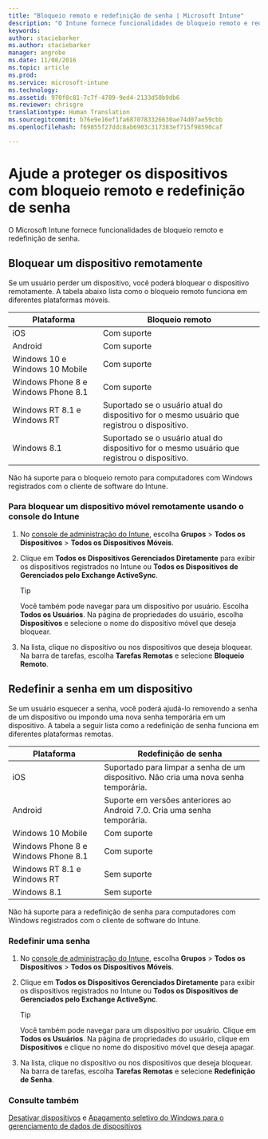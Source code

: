 ```yaml
---
title: "Bloqueio remoto e redefinição de senha | Microsoft Intune"
description: "O Intune fornece funcionalidades de bloqueio remoto e redefinição de senha."
keywords: 
author: staciebarker
ms.author: staciebarker
manager: angrobe
ms.date: 11/08/2016
ms.topic: article
ms.prod: 
ms.service: microsoft-intune
ms.technology: 
ms.assetid: 970f8c81-7c7f-4789-9ed4-2133d50b9db6
ms.reviewer: chrisgre
translationtype: Human Translation
ms.sourcegitcommit: b76e9e16ef1fa6870783326630ae74d07ae59cbb
ms.openlocfilehash: f69855f27ddc8ab6903c317383ef715f98590caf

---
```

# <a name="help-protect-your-devices-with-remote-lock-and-passcode-reset"></a>Ajude a proteger os dispositivos com bloqueio remoto e redefinição de senha
O Microsoft Intune fornece funcionalidades de bloqueio remoto e redefinição de senha.

## <a name="lock-a-device-remotely"></a>Bloquear um dispositivo remotamente
Se um usuário perder um dispositivo, você poderá bloquear o dispositivo remotamente. A tabela abaixo lista como o bloqueio remoto funciona em diferentes plataformas móveis.

|Plataforma|Bloqueio remoto|
|------------|---------------|
|iOS|Com suporte|
|Android|Com suporte|
|Windows 10 e Windows 10 Mobile|Com suporte|
|Windows Phone 8 e Windows Phone 8.1|Com suporte|
|Windows RT 8.1 e Windows RT|Suportado se o usuário atual do dispositivo for o mesmo usuário que registrou o dispositivo.|
|Windows 8.1|Suportado se o usuário atual do dispositivo for o mesmo usuário que registrou o dispositivo.|

Não há suporte para o bloqueio remoto para computadores com Windows registrados com o cliente de software do Intune.

### <a name="lock-a-mobile-device-remotely-through-the-intune-console"></a>Para bloquear um dispositivo móvel remotamente usando o console do Intune

1.  No [console de administração do Intune](https://manage.microsoft.com/), escolha **Grupos** &gt; **Todos os Dispositivos** &gt; **Todos os Dispositivos Móveis**.

2.  Clique em **Todos os Dispositivos Gerenciados Diretamente** para exibir os dispositivos registrados no Intune ou **Todos os Dispositivos de Gerenciados pelo Exchange ActiveSync**.

    > [!TIP]
    > Você também pode navegar para um dispositivo por usuário. Escolha **Todos os Usuários**. Na página de propriedades do usuário, escolha **Dispositivos** e selecione o nome do dispositivo móvel que deseja bloquear.

3.  Na lista, clique no dispositivo ou nos dispositivos que deseja bloquear. Na barra de tarefas, escolha **Tarefas Remotas** e selecione **Bloqueio Remoto**.

## <a name="reset-the-passcode-on-a-device"></a>Redefinir a senha em um dispositivo
Se um usuário esquecer a senha, você poderá ajudá-lo removendo a senha de um dispositivo ou impondo uma nova senha temporária em um dispositivo. A tabela a seguir lista como a redefinição de senha funciona em diferentes plataformas remotas.

|Plataforma|Redefinição de senha|
|------------|------------------|
|iOS|Suportado para limpar a senha de um dispositivo. Não cria uma nova senha temporária.|
|Android|Suporte em versões anteriores ao Android 7.0. Cria uma senha temporária.|
|Windows 10 Mobile|Com suporte|
|Windows Phone 8 e Windows Phone 8.1|Com suporte|
|Windows RT 8.1 e Windows RT|Sem suporte|
|Windows 8.1|Sem suporte|

Não há suporte para a redefinição de senha para computadores com Windows registrados com o cliente de software do Intune.

### <a name="reset-a-passcode"></a>Redefinir uma senha

1.  No [console de administração do Intune](https://manage.microsoft.com/), escolha **Grupos** &gt; **Todos os Dispositivos** &gt; **Todos os Dispositivos Móveis**.

2.  Clique em **Todos os Dispositivos Gerenciados Diretamente** para exibir os dispositivos registrados no Intune ou **Todos os Dispositivos de Gerenciados pelo Exchange ActiveSync**.

    > [!TIP]
    > Você também pode navegar para um dispositivo por usuário. Clique em **Todos os Usuários**. Na página de propriedades do usuário, clique em **Dispositivos** e clique no nome do dispositivo móvel que deseja apagar.

3.  Na lista, clique no dispositivo ou nos dispositivos que deseja bloquear. Na barra de tarefas, escolha **Tarefas Remotas** e selecione **Redefinição de Senha**.


### <a name="see-also"></a>Consulte também
[Desativar dispositivos](retire-devices-from-microsoft-intune-management.md) e [Apagamento seletivo do Windows para o gerenciamento de dados de dispositivos](http://technet.microsoft.com/library/dn486874.aspx)



<!--HONumber=Nov16_HO2-->


